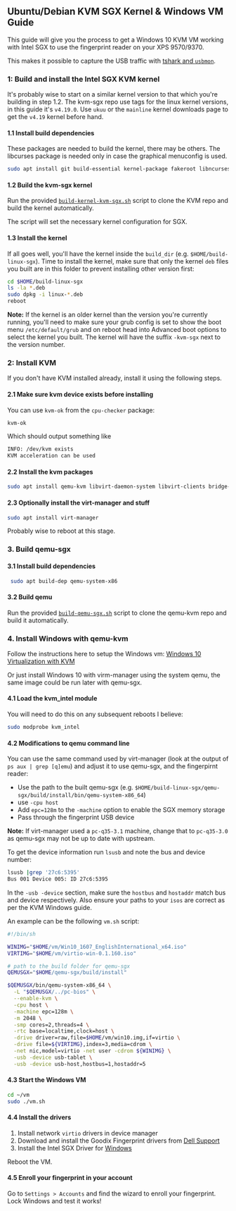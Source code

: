 ## Ubuntu/Debian KVM SGX Kernel & Windows VM Guide

This guide will give you the process to get a Windows 10 KVM VM working with Intel SGX to use the fingerprint reader on your XPS 9570/9370.

This makes it possible to capture the USB traffic with [tshark and `usbmon`](https://wiki.wireshark.org/CaptureSetup/USB).

### 1: Build and install the Intel SGX KVM kernel

It's probably wise to start on a similar kernel version to that which you're building in step 1.2. The kvm-sgx repo use tags for the linux kernel versions, in this guide it's `v4.19.0`. Use `ukuu` or the `mainline` kernel downloads page to get the `v4.19` kernel before hand.

#### 1.1 Install build dependencies

These packages are needed to build the kernel, there may be others.
The libcurses package is needed only in case the graphical menuconfig is used.

```bash
sudo apt install git build-essential kernel-package fakeroot libncurses5-dev libssl-dev ccache libncurses-dev bison flex libelf-dev
```

#### 1.2 Build the kvm-sgx kernel

Run the provided [`build-kernel-kvm-sgx.sh`](build-kernel-kvm-sgx.sh) script to clone the KVM repo and build the kernel automatically.

The script will set the necessary kernel configuration for SGX.

#### 1.3 Install the kernel

If all goes well, you'll have the kernel inside the `build_dir` (e.g. `$HOME/build-linux-sgx`). Time to install the kernel, make sure that only the kernel `deb` files you built are in this folder to prevent installing other version first:

```bash
cd $HOME/build-linux-sgx
ls -la *.deb
sudo dpkg -i linux-*.deb
reboot
```

**Note:** If the kernel is an older kernel than the version you're currently running, you'll need to make sure your grub config is set to show the boot menu `/etc/default/grub` and on reboot head into Advanced boot options to select the kernel you built. The kernel will have the suffix `-kvm-sgx` next to the version number.

### 2: Install KVM

If you don't have KVM installed already, install it using the following steps.

#### 2.1 Make sure kvm device exists before installing

You can use `kvm-ok` from the `cpu-checker` package:

```bash
kvm-ok
```

Which should output something like

```bash
INFO: /dev/kvm exists
KVM acceleration can be used
```

#### 2.2 Install the kvm packages

```bash
sudo apt install qemu-kvm libvirt-daemon-system libvirt-clients bridge-utils
```

#### 2.3 Optionally install the virt-manager and stuff

```bash
sudo apt install virt-manager
```

Probably wise to reboot at this stage.

### 3. Build qemu-sgx


#### 3.1 Install build dependencies
```bash
 sudo apt build-dep qemu-system-x86
```

#### 3.2 Build qemu

Run the provided [`build-qemu-sgx.sh`](build-qemu-sgx.sh) script to clone the qemu-kvm repo and build it automatically.


### 4. Install Windows with qemu-kvm

Follow the instructions here to setup the Windows vm: [Windows 10 Virtualization with KVM](https://www.funtoo.org/Windows_10_Virtualization_with_KVM)

Or just install Windows 10 with virm-manager using the system qemu, the same image could be run later with qemu-sgx.

#### 4.1 Load the kvm_intel module

You will need to do this on any subsequent reboots I believe:
```bash
sudo modprobe kvm_intel
```

#### 4.2 Modifications to qemu command line

You can use the same command used by virt-manager (look at the output of `ps aux | grep [q]emu`) and adjust it to use qemu-sgx, and the fingerpirnt reader:

- Use the path to the built qemu-sgx (e.g. `$HOME/build-linux-sgx/qemu-sgx/build/install/bin/qemu-system-x86_64`)
- use `-cpu host`
- Add `epc=128m` to the `-machine` option to enable the SGX memory storage
- Pass through the fingerprint USB device

**Note:** If virt-manager used a `pc-q35-3.1` machine, change that to `pc-q35-3.0` as qemu-sgx may not be up to date with upstream.

To get the device information run `lsusb` and note the bus and device number:
```bash
lsusb |grep '27c6:5395'
Bus 001 Device 005: ID 27c6:5395

```

In the `-usb -device` section, make sure the `hostbus` and `hostaddr` match bus and device respectively.
Also ensure your paths to your `isos` are correct as per the KVM Windows guide.

An example can be the following `vm.sh` script:


```bash
#!/bin/sh

WINIMG="$HOME/vm/Win10_1607_EnglishInternational_x64.iso"
VIRTIMG="$HOME/vm/virtio-win-0.1.160.iso"

# path to the build folder for qemu-sgx
QEMUSGX="$HOME/qemu-sgx/build/install"

$QEMUSGX/bin/qemu-system-x86_64 \
  -L "$QEMUSGX/../pc-bios" \
  --enable-kvm \
  -cpu host \
  -machine epc=128m \
  -m 2048 \
  -smp cores=2,threads=4 \
  -rtc base=localtime,clock=host \
  -drive driver=raw,file=$HOME/vm/win10.img,if=virtio \
  -drive file=${VIRTIMG},index=3,media=cdrom \
  -net nic,model=virtio -net user -cdrom ${WINIMG} \
  -usb -device usb-tablet \
  -usb -device usb-host,hostbus=1,hostaddr=5
```

#### 4.3 Start the Windows VM

```bash
cd ~/vm
sudo ./vm.sh
```

#### 4.4 Install the drivers

1. Install network `virtio` drivers in device manager
2. Download and install the Goodix Fingerprint drivers from [Dell Support](https://www.dell.com/support/home/au/en/aubsdt1/product-support/product/xps-15-9570-laptop/drivers)
3. Install the Intel SGX Driver for [Windows](https://downloadcenter.intel.com/download/28154/Intel-Software-Guard-Extensions-Intel-SGX-Driver-for-Windows-)

Reboot the VM.

#### 4.5 Enroll your fingerprint in your account

Go to `Settings > Accounts` and find the wizard to enroll your fingerprint. Lock Windows and test it works!
